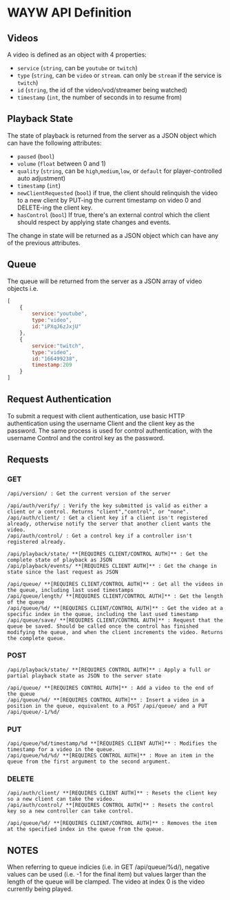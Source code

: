 # WAYW API Definition

## Videos
A video is defined as an object with 4 properties:

- `service` (`string`, can be `youtube` or `twitch`)
- `type` (`string`, can be `video` or `stream`. can only be `stream` if the service is `twitch`)
- `id` (`string`, the id of the video/vod/streamer being watched)
- `timestamp` (`int`, the number of seconds in to resume from)

## Playback State
The state of playback is returned from the server as a JSON object which can have the following attributes:

- `paused` (`bool`)
- `volume` (`float` between 0 and 1)
- `quality` (`string`, can be `high`,`medium`,`low`, or `default` for player-controlled auto adjustment)
- `timestamp` (`int`)
- `newClientRequested` (`bool`) if true, the client should relinquish the video to a new client by PUT-ing the current timestamp on video 0 and DELETE-ing the client key.
- `hasControl` (`bool`) If true, there's an external control which the client should respect by applying state changes and events.

The change in state will be returned as a JSON object which can have any of the previous attributes.

## Queue
The queue will be returned from the server as a JSON array of video objects i.e.

```javascript
[
	{
		service:"youtube",
		type:"video",
		id:"iPXqJ6zJxjU"
	},
	{
		service:"twitch",
		type:"video",
		id:"166499238",
		timestamp:209
	}
]
```

## Request Authentication
To submit a request with client authentication, use basic HTTP authentication using the username Client and the client key as the password. The same process is used for control authentication, with the username Control and the control key as the password.

## Requests
### GET

	/api/version/ : Get the current version of the server
	
	/api/auth/verify/ : Verify the key submitted is valid as either a client or a control. Returns "client","control", or "none".
	/api/auth/client/ : Get a client key if a client isn't registered already, otherwise notify the server that another client wants the video.
	/api/auth/control/ : Get a control key if a controller isn't registered already.

	/api/playback/state/ **[REQUIRES CLIENT/CONTROL AUTH]** : Get the complete state of playback as JSON
	/api/playback/events/ **[REQUIRES CLIENT AUTH]** : Get the change in state since the last request as JSON

	/api/queue/ **[REQUIRES CLIENT/CONTROL AUTH]** : Get all the videos in the queue, including last used timestamps
	/api/queue/length/ **[REQUIRES CLIENT/CONTROL AUTH]** : Get the length of the queue
	/api/queue/%d/ **[REQUIRES CLIENT/CONTROL AUTH]** : Get the video at a specific index in the queue, including the last used timestamp
	/api/queue/save/ **[REQUIRES CLIENT/CONTROL AUTH]** : Request that the queue be saved. Should be called once the control has finished modifying the queue, and when the client increments the video. Returns the complete queue.

### POST

	/api/playback/state/ **[REQUIRES CONTROL AUTH]** : Apply a full or partial playback state as JSON to the server state
	
	/api/queue/ **[REQUIRES CONTROL AUTH]** : Add a video to the end of the queue
	/api/queue/%d/ **[REQUIRES CONTROL AUTH]** : Insert a video in a position in the queue, equivalent to a POST /api/queue/ and a PUT /api/queue/-1/%d/

### PUT

	/api/queue/%d/timestamp/%d **[REQUIRES CLIENT AUTH]** : Modifies the timestamp for a video in the queue.
	/api/queue/%d/%d/ **[REQUIRES CONTROL AUTH]** : Move an item in the queue from the first argument to the second argument.

### DELETE

	/api/auth/client/ **[REQUIRES CLIENT AUTH]** : Resets the client key so a new client can take the video.
	/api/auth/control/ **[REQUIRES CONTROL AUTH]** : Resets the control key so a new controller can take control.

	/api/queue/%d/ **[REQUIRES CLIENT/CONTROL AUTH]** : Removes the item at the specified index in the queue from the queue.


## NOTES
When referring to queue indicies (i.e. in GET /api/queue/%d/), negative values can be used (i.e. -1 for the final item) but values larger than the length of the queue will be clamped. The video at index 0 is the video currently being played.